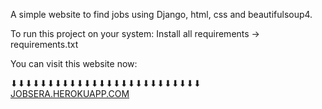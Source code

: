 A simple website to find jobs using Django, html, css and beautifulsoup4.

To run this project on your system:
Install all requirements -> requirements.txt

You can visit this website now:

⬇⬇⬇⬇⬇⬇⬇⬇⬇⬇⬇⬇⬇⬇⬇⬇⬇⬇⬇⬇⬇⬇⬇⬇⬇⬇ <br>
<a href="https://jobsera.herokuapp.com/" target="_blank"> JOBSERA.HEROKUAPP.COM </a>